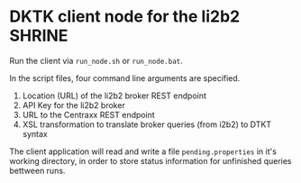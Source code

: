 DKTK client node for the li2b2 SHRINE
=====================================

Run the client via `run_node.sh` or `run_node.bat`.

In the script files, four command line arguments are specified.
1. Location (URL) of the li2b2 broker REST endpoint
2. API Key for the li2b2 broker
3. URL to the Centraxx REST endpoint
4. XSL transformation to translate broker queries (from i2b2) to DTKT syntax

The client application will read and write a file `pending.properties` in it's
working directory, in order to store status information for unfinished queries
bettween runs.
